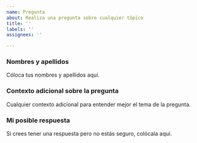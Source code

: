 ```yaml
---
name: Pregunta
about: Realiza una pregunta sobre cualquier tópico
title: ''
labels: ''
assignees: ''

---
```


### Nombres y apellidos
Cóloca tus nombres y apellidos aquí.

### Contexto adicional sobre la pregunta
Cualquier contexto adicional para entender mejor el tema de la pregunta.

### Mi posible respuesta
Si crees tener una respuesta pero no estás seguro, colócala aquí.
